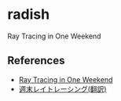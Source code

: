 # radish

Ray Tracing in One Weekend

## References

- [Ray Tracing in One Weekend](https://raytracing.github.io/books/RayTracingInOneWeekend.html)
- [週末レイトレーシング(翻訳)](https://inzkyk.xyz/ray_tracing_in_one_weekend/)

